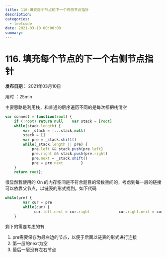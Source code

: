 ```yaml
---
title: 116-填充每个节点的下一个右侧节点指针
description: 
categories:
  - leetcode
date: 2021-03-10 00:00:00
summary: 
---
```


# 116. 填充每个节点的下一个右侧节点指针

**发布日期：** 2021年03月10日

用时 ：25min

主要思路是利用栈，和普通的层序遍历不同的是每次都把栈清空

```javascript
var connect = function(root) {
    if (!root) return null    var stack = [root]
    while(stack.length) {
        var _stack = [...stack,null]
        stack = []
        var pre = _stack.shift()
        while(_stack.length || pre) {
            pre.left && stack.push(pre.left)
            pre.right && stack.push(pre.right)
            pre.next = _stack.shift()
            pre = pre.next        }
    }
    return root};
```

很显然我使用的 On 的内存空间是不符合题目的常数空间的，考虑到每一层的链接可以依靠父节点，以链表的形式找到。如下代码

```javascript
while(pre) {
        var cur = pre
        while(cur) {
             cur.left.next = cur.right             cur.right.next = cur.next.left             cur = cur.next        }
    }
```

剩下的需要考虑的有

1. pre需要保存为最左边的节点，以便于后面以链表的形式进行连接
1. 第一层的next为空
1. 最后一层没有左右节点

